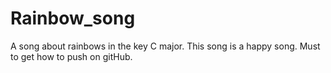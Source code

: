 # Rainbow_song
A song about rainbows in the key C major.
This song is a happy song.
Must to get how to push on gitHub.

